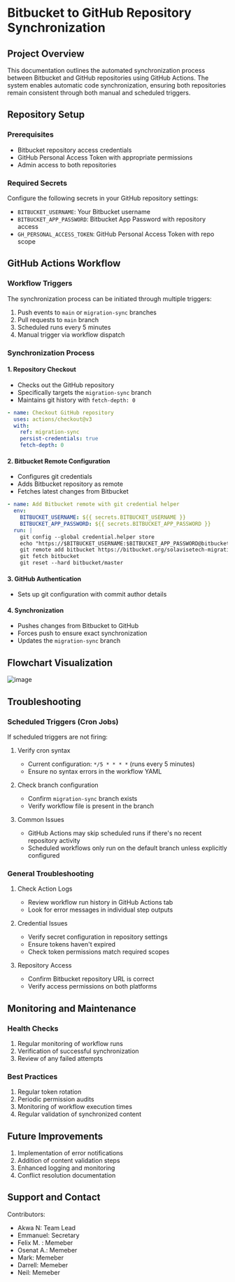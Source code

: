 # Bitbucket to GitHub Repository Synchronization
## Project Overview

This documentation outlines the automated synchronization process between Bitbucket and GitHub repositories using GitHub Actions. The system enables automatic code synchronization, ensuring both repositories remain consistent through both manual and scheduled triggers.

## Repository Setup

### Prerequisites
- Bitbucket repository access credentials
- GitHub Personal Access Token with appropriate permissions
- Admin access to both repositories

### Required Secrets
Configure the following secrets in your GitHub repository settings:
- `BITBUCKET_USERNAME`: Your Bitbucket username
- `BITBUCKET_APP_PASSWORD`: Bitbucket App Password with repository access
- `GH_PERSONAL_ACCESS_TOKEN`: GitHub Personal Access Token with repo scope

## GitHub Actions Workflow

### Workflow Triggers
The synchronization process can be initiated through multiple triggers:
1. Push events to `main` or `migration-sync` branches
2. Pull requests to `main` branch
3. Scheduled runs every 5 minutes
4. Manual trigger via workflow dispatch

### Synchronization Process

#### 1. Repository Checkout
- Checks out the GitHub repository
- Specifically targets the `migration-sync` branch
- Maintains git history with `fetch-depth: 0`

```yaml
- name: Checkout GitHub repository
  uses: actions/checkout@v3
  with:
    ref: migration-sync
    persist-credentials: true
    fetch-depth: 0
```

#### 2. Bitbucket Remote Configuration
- Configures git credentials
- Adds Bitbucket repository as remote
- Fetches latest changes from Bitbucket

```yaml
- name: Add Bitbucket remote with git credential helper
  env:
    BITBUCKET_USERNAME: ${{ secrets.BITBUCKET_USERNAME }}
    BITBUCKET_APP_PASSWORD: ${{ secrets.BITBUCKET_APP_PASSWORD }}
  run: |
    git config --global credential.helper store
    echo "https://$BITBUCKET_USERNAME:$BITBUCKET_APP_PASSWORD@bitbucket.org" > ~/.git-credentials
    git remote add bitbucket https://bitbucket.org/solavisetech-migration/aws-etl-tf-python-project.git
    git fetch bitbucket
    git reset --hard bitbucket/master
```

#### 3. GitHub Authentication
- Sets up git configuration with commit author details

#### 4. Synchronization
- Pushes changes from Bitbucket to GitHub
- Forces push to ensure exact synchronization
- Updates the `migration-sync` branch

## Flowchart Visualization

![image](https://github.com/user-attachments/assets/49555b57-37fb-465e-9d82-00b7bfcf59eb)

## Troubleshooting

### Scheduled Triggers (Cron Jobs)
If scheduled triggers are not firing:

1. Verify cron syntax
   - Current configuration: `*/5 * * * *` (runs every 5 minutes)
   - Ensure no syntax errors in the workflow YAML

2. Check branch configuration
   - Confirm `migration-sync` branch exists
   - Verify workflow file is present in the branch

3. Common Issues
   - GitHub Actions may skip scheduled runs if there's no recent repository activity
   - Scheduled workflows only run on the default branch unless explicitly configured

### General Troubleshooting
1. Check Action Logs
   - Review workflow run history in GitHub Actions tab
   - Look for error messages in individual step outputs

2. Credential Issues
   - Verify secret configuration in repository settings
   - Ensure tokens haven't expired
   - Check token permissions match required scopes

3. Repository Access
   - Confirm Bitbucket repository URL is correct
   - Verify access permissions on both platforms

## Monitoring and Maintenance

### Health Checks
1. Regular monitoring of workflow runs
2. Verification of successful synchronization
3. Review of any failed attempts

### Best Practices
1. Regular token rotation
2. Periodic permission audits
3. Monitoring of workflow execution times
4. Regular validation of synchronized content

## Future Improvements
1. Implementation of error notifications
2. Addition of content validation steps
3. Enhanced logging and monitoring
4. Conflict resolution documentation

## Support and Contact
Contributors:
- Akwa N: Team Lead
- Emmanuel: Secretary
- Felix M.  : Memeber
- Osenat A.: Memeber
- Mark:   Memeber
- Darrell: Memeber
- Neil:  Memeber
